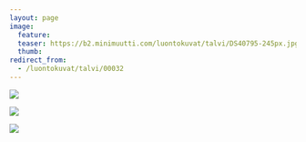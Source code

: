 ```yaml
---
layout: page
image:
  feature:
  teaser: https://b2.minimuutti.com/luontokuvat/talvi/DS40795-245px.jpg
  thumb:
redirect_from:
  - /luontokuvat/talvi/00032
---
```


![](https://b2.minimuutti.com/luontokuvat/talvi/DS40783-800px.jpg)

![](https://b2.minimuutti.com/luontokuvat/talvi/DS40791-800px.jpg)

![](https://b2.minimuutti.com/luontokuvat/talvi/DS40795-800px.jpg)